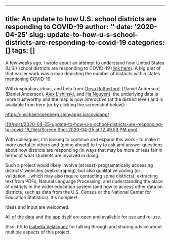 -----

## title: An update to how U.S. school districts are responding to COVID-19 author: '' date: '2020-04-25' slug: update-to-how-u-s-school-districts-are-responding-to-covid-19 categories: [] tags: []

A few weeks ago, I wrote about an attempt to understand how United States (U.S.)
school districts are responding to COVID-19 ([link
here](https://joshuamrosenberg.com/posts/how-are-u-s-school-districts-responding-to-covid-a-first-look-at-12-500-districts-websites/)).
A big part of that earlier work was a map depicting the number of districts
within states mentioning COVID-19.

With inspiration, ideas, and help from ([Teya
Rutherford](https://rutherfordlab.wordpress.com/), [Daniel Anderson](Daniel
Anderson), [Alex Lishinski](http://www.alexlishinski.com/), and [Ha
Nguyen](https://ha-nguyen.net/)), the underlying data is more trustworthy and
the map is now *interactive* (at the district level) and is available from here
(or by clicking the screenshot below):

<https://jmichaelrosenberg.shinyapps.io/covidapp/>

[![](/post/2020-04-25-update-to-how-u-s-school-districts-are-responding-to-covid-19\_files/Screen
Shot 2020-04-25 at 12.49.53
PM.png)](https://jmichaelrosenberg.shinyapps.io/covidapp/)

With colleagues, I'm looking to continue and expand this work - to make it more
useful to others and (going ahead) to try to ask and answer questions about how
districts are responding (in ways that may be more or less fair in terms of what
students are involved in doing.

Such a project would likely involve (at least) programatically accessing
districts' websites (web scraping), but also qualitative coding (or
validation... which may also require contacting some districts), extracting text
from PDFs, Natural Language Processing, and understanding the place of districts
in the wider education system (and how to access other data on districts, such
as data from the U.S. Census or the National Center for Education Statistics).
It's complex!

Ideas and input are welcomed.

[All of the data](https://github.com/making-data-science-count/covidedu) and
[the app itself](https://jmichaelrosenberg.shinyapps.io/covidapp/) are open and
available for use and re-use.

Also, h/t to [Isabella Velásquez](https://ivelasq.rbind.io/) for talking through
and sharing advice about multiple aspects of this project.
